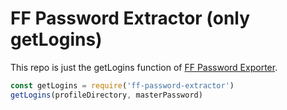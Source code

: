 # FF Password Extractor (only getLogins)

This repo is just the getLogins function of [FF Password Exporter](https://github.com/kspearrin/ff-password-exporter).

```js
const getLogins = require('ff-password-extractor')
getLogins(profileDirectory, masterPassword)
```